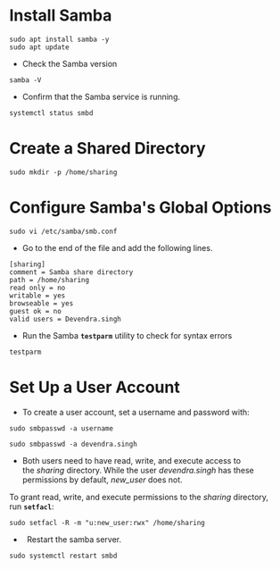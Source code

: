 # Install Samba

``` shell
sudo apt install samba -y
sudo apt update 
```

*  Check the Samba version
``` shell
samba -V
```

* Confirm that the Samba service is running.
``` shell
systemctl status smbd
```

#  Create a Shared Directory
``` shell
sudo mkdir -p /home/sharing
```

# Configure Samba's Global Options

``` shell
sudo vi /etc/samba/smb.conf
```

* Go to the end of the file and add the following lines.
``` shell
[sharing]
comment = Samba share directory
path = /home/sharing
read only = no
writable = yes
browseable = yes
guest ok = no
valid users = Devendra.singh
```

* Run the Samba **`testparm`** utility to check for syntax errors
``` shell
testparm
```

# Set Up a User Account
*  To create a user account, set a username and password with:
``` shell
sudo smbpasswd -a username
```

``` shell
sudo smbpasswd -a devendra.singh
```

* Both users need to have read, write, and execute access to the _sharing_ directory. While the user _devendra.singh_ has these permissions by default, _new_user_ does not.

To grant read, write, and execute permissions to the _sharing_ directory, run **`setfacl`**:

``` shell
sudo setfacl -R -m "u:new_user:rwx" /home/sharing
```

*   Restart the samba server.
``` shell
sudo systemctl restart smbd
```

